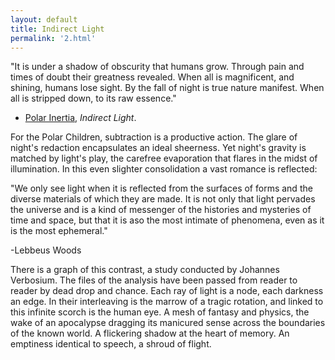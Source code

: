 ```yaml
---
layout: default
title: Indirect Light
permalink: '2.html'
---
```


"It is under a shadow of obscurity that humans grow. Through pain and times of doubt their greatness revealed. When all is magnificent, and shining, humans lose sight. By the fall of night is true nature manifest. When all is stripped down, to its raw essence."

- [Polar Inertia](http://www.3141592653589793238462.com/), *Indirect Light*.

For the Polar Children, subtraction is a productive action. The glare of night's redaction encapsulates an ideal sheerness. Yet night's gravity is matched by light's play, the carefree evaporation that flares in the midst of illumination. In this even slighter consolidation a vast romance is reflected:

"We only see light when it is reflected from the surfaces of forms and the diverse materials of which they are made. It is not only that light pervades the universe and is a kind of messenger of the histories and mysteries of time and space, but that it is aso the most intimate of phenomena, even as it is the most ephemeral."

-Lebbeus Woods

There is a graph of this contrast, a study conducted by Johannes Verbosium. The files of the analysis have been passed from reader to reader by dead drop and chance. Each ray of light is a node, each darkness an edge. In their interleaving is the marrow of a tragic rotation, and linked to this infinite scorch is the human eye. A mesh of fantasy and physics, the wake of an apocalypse dragging its manicured sense across the boundaries of the known world. A flickering shadow at the heart of memory. An emptiness identical to speech, a shroud of flight.
